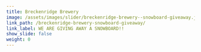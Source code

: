 ```yaml
---
title: Breckenridge Brewery
image: /assets/images/slider/breckenridge-brewery--snowboard-giveaway.jpg
link_path: /breckenridge-brewery-snowboard-giveaway/
link_label: WE ARE GIVING AWAY A SNOWBOARD!!
show_slide: false
weight: 0
---
```


